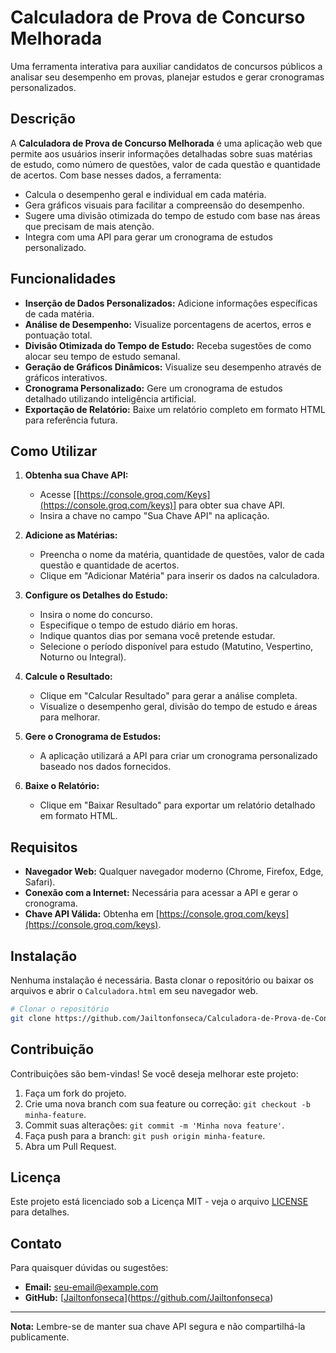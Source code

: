# Calculadora de Prova de Concurso Melhorada

Uma ferramenta interativa para auxiliar candidatos de concursos públicos a analisar seu desempenho em provas, planejar estudos e gerar cronogramas personalizados.

## Descrição

A **Calculadora de Prova de Concurso Melhorada** é uma aplicação web que permite aos usuários inserir informações detalhadas sobre suas matérias de estudo, como número de questões, valor de cada questão e quantidade de acertos. Com base nesses dados, a ferramenta:

- Calcula o desempenho geral e individual em cada matéria.
- Gera gráficos visuais para facilitar a compreensão do desempenho.
- Sugere uma divisão otimizada do tempo de estudo com base nas áreas que precisam de mais atenção.
- Integra com uma API para gerar um cronograma de estudos personalizado.

## Funcionalidades

- **Inserção de Dados Personalizados:** Adicione informações específicas de cada matéria.
- **Análise de Desempenho:** Visualize porcentagens de acertos, erros e pontuação total.
- **Divisão Otimizada do Tempo de Estudo:** Receba sugestões de como alocar seu tempo de estudo semanal.
- **Geração de Gráficos Dinâmicos:** Visualize seu desempenho através de gráficos interativos.
- **Cronograma Personalizado:** Gere um cronograma de estudos detalhado utilizando inteligência artificial.
- **Exportação de Relatório:** Baixe um relatório completo em formato HTML para referência futura.

## Como Utilizar

1. **Obtenha sua Chave API:**
   - Acesse [[https://console.groq.com/Keys](https://console.groq.com/keys)] para obter sua chave API.
   - Insira a chave no campo "Sua Chave API" na aplicação.

2. **Adicione as Matérias:**
   - Preencha o nome da matéria, quantidade de questões, valor de cada questão e quantidade de acertos.
   - Clique em "Adicionar Matéria" para inserir os dados na calculadora.

3. **Configure os Detalhes do Estudo:**
   - Insira o nome do concurso.
   - Especifique o tempo de estudo diário em horas.
   - Indique quantos dias por semana você pretende estudar.
   - Selecione o período disponível para estudo (Matutino, Vespertino, Noturno ou Integral).

4. **Calcule o Resultado:**
   - Clique em "Calcular Resultado" para gerar a análise completa.
   - Visualize o desempenho geral, divisão do tempo de estudo e áreas para melhorar.

5. **Gere o Cronograma de Estudos:**
   - A aplicação utilizará a API para criar um cronograma personalizado baseado nos dados fornecidos.

6. **Baixe o Relatório:**
   - Clique em "Baixar Resultado" para exportar um relatório detalhado em formato HTML.

## Requisitos

- **Navegador Web:** Qualquer navegador moderno (Chrome, Firefox, Edge, Safari).
- **Conexão com a Internet:** Necessária para acessar a API e gerar o cronograma.
- **Chave API Válida:** Obtenha em [https://console.groq.com/keys](https://console.groq.com/keys).

## Instalação

Nenhuma instalação é necessária. Basta clonar o repositório ou baixar os arquivos e abrir o `Calculadora.html` em seu navegador web.

```bash
# Clonar o repositório
git clone https://github.com/Jailtonfonseca/Calculadora-de-Prova-de-Concurso.git
```

## Contribuição

Contribuições são bem-vindas! Se você deseja melhorar este projeto:

1. Faça um fork do projeto.
2. Crie uma nova branch com sua feature ou correção: `git checkout -b minha-feature`.
3. Commit suas alterações: `git commit -m 'Minha nova feature'`.
4. Faça push para a branch: `git push origin minha-feature`.
5. Abra um Pull Request.

## Licença

Este projeto está licenciado sob a Licença MIT - veja o arquivo [LICENSE](LICENSE) para detalhes.

## Contato

Para quaisquer dúvidas ou sugestões:

- **Email:** seu-email@example.com
- **GitHub:** [[Jailtonfonseca](https://github.com/Jailtonfonseca)](https://github.com/Jailtonfonseca)

---

**Nota:** Lembre-se de manter sua chave API segura e não compartilhá-la publicamente.
